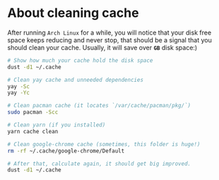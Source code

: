 # About cleaning cache

After running `Arch Linux` for a while, you will notice that your disk free 
space keeps reducing and never stop, that should be a signal that you should
clean your cache. Usually, it will save over **`GB`** disk space:)

```bash
# Show how much your cache hold the disk space
dust -d1 ~/.cache

# Clean yay cache and unneeded dependencies
yay -Sc
yay -Yc

# Clean pacman cache (it locates `/var/cache/pacman/pkg/`)
sudo pacman -Scc

# Clean yarn (if you installed)
yarn cache clean

# Clean google-chrome cache (sometimes, this folder is huge!)
rm -rf ~/.cache/google-chrome/Default

# After that, calculate again, it should get big improved.
dust -d1 ~/.cache
```
